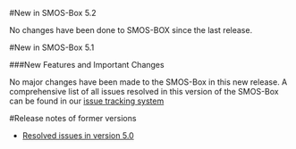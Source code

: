 #New in SMOS-Box 5.2

No changes have been done to SMOS-BOX since the last release. 

#New in SMOS-Box 5.1

###New Features and Important Changes

No major changes have been made to the SMOS-Box in this new release.
A comprehensive list of all issues resolved in this version of the SMOS-Box can be found in our 
[issue tracking system](https://senbox.atlassian.net/issues/?filter=11511)

#Release notes of former versions

* [Resolved issues in version 5.0](https://senbox.atlassian.net/issues/?filter=11510)

